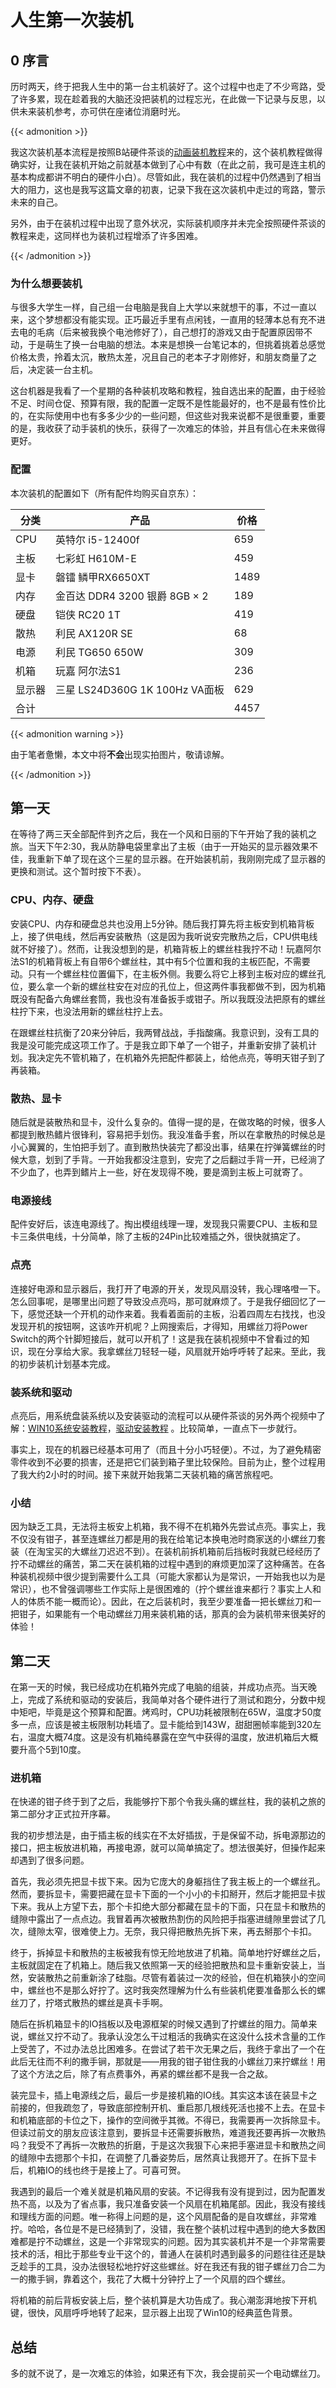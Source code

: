# 人生第一次装机




## 0 序言

历时两天，终于把我人生中的第一台主机装好了。这个过程中也走了不少弯路，受了许多累，现在趁着我的大脑还没把装机的过程忘光，在此做一下记录与反思，以供未来装机参考，亦可供在座诸位消磨时光。

{{< admonition >}}

我这次装机基本流程是按照B站硬件茶谈的[动画装机教程](https://www.bilibili.com/video/BV1BG4y137mG/)来的，这个装机教程做得确实好，让我在装机开始之前就基本做到了心中有数（在此之前，我可是连主机的基本构成都讲不明白的硬件小白）。尽管如此，我在装机的过程中仍然遇到了相当大的阻力，这也是我写这篇文章的初衷，记录下我在这次装机中走过的弯路，警示未来的自己。

另外，由于在装机过程中出现了意外状况，实际装机顺序并未完全按照硬件茶谈的教程来走，这同样也为装机过程增添了许多困难。

{{< /admonition >}}

### 为什么想要装机

与很多大学生一样，自己组一台电脑是我自上大学以来就想干的事，不过一直以来，这个梦想都没有能实现。正巧最近手里有点闲钱，一直用的轻薄本总有充不进去电的毛病（后来被我换个电池修好了），自己想打的游戏又由于配置原因带不动，于是萌生了换一台电脑的想法。本来是想换一台笔记本的，但挑着挑着总感觉价格太贵，拎着太沉，散热太差，况且自己的老本子才刚修好，和朋友商量了之后，决定装一台主机。

这台机器是我看了一个星期的各种装机攻略和教程，独自选出来的配置，由于经验不足、时间仓促、预算有限，我的配置一定既不是性能最好的，也不是最有性价比的，在实际使用中也有多多少少的一些问题，但这些对我来说都不是很重要，重要的是，我收获了动手装机的快乐，获得了一次难忘的体验，并且有信心在未来做得更好。

### 配置

本次装机的配置如下（所有配件均购买自京东）：

| 分类   | 产品                           | 价格 |
| ------ | ------------------------------ | ---- |
| CPU    | 英特尔 i5-12400f               | 659  |
| 主板   | 七彩虹 H610M-E                 | 459  |
| 显卡   | 磐镭 鳞甲RX6650XT              | 1489 |
| 内存   | 金百达 DDR4 3200 银爵 8GB × 2  | 189  |
| 硬盘   | 铠侠 RC20 1T                   | 419  |
| 散热   | 利民 AX120R SE                 | 68   |
| 电源   | 利民 TG650 650W                | 309  |
| 机箱   | 玩嘉 阿尔法S1                  | 236  |
| 显示器 | 三星 LS24D360G 1K 100Hz VA面板 | 629  |
| 合计   |                                | 4457 |



{{< admonition warning >}}

由于笔者惫懒，本文中将**不会**出现实拍图片，敬请谅解。

{{< /admonition >}}

## 第一天

在等待了两三天全部配件到齐之后，我在一个风和日丽的下午开始了我的装机之旅。当天下午2:30，我从防静电袋里拿出了主板（由于一开始买的显示器效果不佳，我重新下单了现在这个三星的显示器。在开始装机前，我刚刚完成了显示器的更换和测试。这个暂时按下不表）。

### CPU、内存、硬盘

安装CPU、内存和硬盘总共也没用上5分钟。随后我打算先将主板安到机箱背板上，接了供电线，然后再安装散热（这是因为我听说安完散热之后，CPU供电线就不好接了）。然而，让我没想到的是，机箱背板上的螺丝柱我拧不动！玩嘉阿尔法S1的机箱背板上有自带6个螺丝柱，其中有5个位置和我的主板匹配，不需要动。只有一个螺丝柱位置偏下，在主板外侧。我要么将它上移到主板对应的螺丝孔位，要么拿一个新的螺丝柱安在对应的孔位上，但这两件事我都做不到，因为机箱既没有配备六角螺丝套筒，我也没有准备扳手或钳子。所以我既没法把原有的螺丝柱拧下来，也没法用新的螺丝柱拧上去。

在跟螺丝柱抗衡了20来分钟后，我两臂战战，手指酸痛。我意识到，没有工具的我是没可能完成这项工作了。于是我立即下单了一个钳子，并重新安排了装机计划。我决定先不管机箱了，在机箱外先把配件都装上，给他点亮，等明天钳子到了再装箱。

### 散热、显卡

随后就是装散热和显卡，没什么复杂的。值得一提的是，在做攻略的时候，很多人都提到散热鳍片很锋利，容易把手划伤。我没准备手套，所以在拿散热的时候总是小心翼翼的，生怕把手划了。直到散热快装完了都没出事，结果在拧弹簧螺丝的时候大意，划到了手背。一开始我都没注意到，安完了之后翻过手背一开，已经淌了不少血了，也弄到鳍片上一些，好在发现得不晚，要是滴到主板上可就寄了。

### 电源接线

配件安好后，该连电源线了。掏出模组线理一理，发现我只需要CPU、主板和显卡三条供电线，十分简单，除了主板的24Pin比较难插之外，很快就搞定了。

### 点亮

连接好电源和显示器后，我打开了电源的开关，发现风扇没转，我心理咯噔一下。怎么回事呢，是哪里出问题了导致没点亮吗，那可就麻烦了。于是我仔细回忆了一下，感觉还缺一个开机的动作来着。我看着面前的主板，沿着四周左右找找，也没发现开机的按钮啊，这该咋开机呢？上网搜索后，才得知，用螺丝刀将Power Switch的两个针脚短接后，就可以开机了！这是我在装机视频中不曾看过的知识，现在分享给大家。我拿螺丝刀轻轻一碰，风扇就开始呼呼转了起来。至此，我的初步装机计划基本完成。

### 装系统和驱动

点亮后，用系统盘装系统以及安装驱动的流程可以从硬件茶谈的另外两个视频中了解：[WIN10系统安装教程](https://www.bilibili.com/video/BV1DJ411D79y/)，[驱动安装教程](https://www.bilibili.com/video/BV1v7411e7AE) 。比较简单，一直点下一步就行。

事实上，现在的机器已经基本可用了（而且十分小巧轻便）。不过，为了避免精密零件收到不必要的损害，还是把它们装到箱子里比较保险。目前为止，整个过程用了我大约2小时的时间。接下来就开始我第二天装机箱的痛苦旅程吧。

### 小结

因为缺乏工具，无法将主板安上机箱，我不得不在机箱外先尝试点亮。事实上，我不仅没有钳子，甚至连螺丝刀都是用的我在给笔记本换电池时商家送的小螺丝刀套装（在淘宝买的大螺丝刀迟迟不到）。在装机前拆机箱前后挡板时我就已经经历了拧不动螺丝的痛苦，第二天在装机箱的过程中遇到的麻烦更加深了这种痛苦。在各种装机视频中很少提到需要什么工具（可能大家都认为是常识，一开始我也以为是常识），也不曾强调哪些工作实际上是很困难的（拧个螺丝谁来都行？事实上人和人的体质不能一概而论）。因此，在之后装机时，我至少要准备一把长螺丝刀和一把钳子，如果能有一个电动螺丝刀用来装机箱的话，那真的会为装机带来很美好的体验！



## 第二天

在第一天的时候，我已经成功在机箱外完成了电脑的组装，并成功点亮。当天晚上，完成了系统和驱动的安装后，我简单对各个硬件进行了测试和跑分，分数中规中矩吧，毕竟是这个预算和配置。烤鸡时，CPU功耗被限制在65W，温度才50度多一点，应该是被主板限制功耗墙了。显卡能给到143W，甜甜圈帧率能到320左右，温度大概74度。这是没有机箱纯暴露在空气中获得的温度，放进机箱后大概要升高个5到10度。



### 进机箱

在快递的钳子终于到了之后，我能够拧下那个令我头痛的螺丝柱，我的装机之旅的第二部分才正式拉开序幕。

我的初步想法是，由于插主板的线实在不太好插拔，于是保留不动，拆电源那边的接口，把主板放进机箱，再接电源，就可以简单搞定了。想法很美好，但操作起来却遇到了很多问题。

首先，我必须先把显卡拔下来。因为它庞大的身躯挡住了我主板上的一个螺丝孔。然而，要拆显卡，需要把藏在显卡下面的一个小小的卡扣掰开，然后才能把显卡拔下来。我从上方望下去，那个卡扣绝大部分都藏在显卡的下面，只在显卡和散热的缝隙中露出了一点点边。我冒着再次被散热割伤的风险把手指塞进缝隙里尝试了几次，缝隙太窄，很难使上力。无奈，我只得把散热先拆下来，再去掰那个卡扣。

终于，拆掉显卡和散热的主板被我有惊无险地放进了机箱。简单地拧好螺丝之后，主板就固定在了机箱上。随后我又依照第一天的经验把散热和显卡重新安装上，当然，安装散热之前重新涂了硅脂。尽管有着装过一次的经验，但在机箱狭小的空间中，螺丝也不是那么好拧了。这时我突然理解为什么有些装机佬要准备那么长的螺丝刀了，拧塔式散热的螺丝是真卡手啊。

随后在拆机箱显卡的IO挡板以及电源框架的时候又遇到了拧螺丝的阻力。简单来说，螺丝又拧不动了。我承认没怎么干过粗活的我确实在这没什么技术含量的工作上受苦了，不过办法总比困难多。在尝试了若干次无果之后，我终于拿出了一个在此后无往而不利的撒手锏，那就是——用我的钳子钳住我的小螺丝刀来拧螺丝！用了这个方法之后，除了有点费事外，再紧的螺丝都不是我一合之敌。

装完显卡，插上电源线之后，最后一步是接机箱的IO线。其实这本该在装显卡之前接的，但我疏忽了，导致底部控制开机、重启那几根线死活也接不上去。在显卡和机箱底部的卡位之下，操作的空间微乎其微。不得已，我需要再一次拆除显卡。但读过前文的朋友应该注意到，要拆显卡还需要拆散热，难道我还要再拆一次散热吗？我受不了再拆一次散热的折磨，于是这次我狠下心来把手塞进显卡和散热之间的缝隙中去摁那个卡扣，在调整了几番姿势后，居然真让我摁开了。在拆下显卡后，机箱IO的线也终于是接上了。可喜可贺。

我遇到的最后一个难关就是机箱风扇的安装。不记得我有没有提到过，因为配置发热不高，以及为了省点事，我只准备安装一个风扇在机箱尾部。因此，我没有接线和理线方面的问题。唯一称得上问题的是，这个风扇配备的是自攻螺丝，非常难拧。哈哈，各位是不是已经猜到了，没错，我在整个装机过程中遇到的绝大多数困难都是拧不动螺丝，这是一个非常现实的问题。因为其实装机并不是一个非常需要技术的活，相比于那些专业干这个的，普通人在装机时遇到最多的问题往往还是缺乏趁手的工具，没办法很轻松地拧好这些螺丝。好在我还有我的钳子螺丝刀合二为一的撒手锏，靠着这个，我花了大概十分钟拧上了一个风扇的四个螺丝。

将机箱的前后背板安装上后，整个装机算是大功告成了。我心潮澎湃地按下开机键，很快，风扇呼呼地转了起来，显示器上出现了Win10的经典蓝色背景。



## 总结

多的就不说了，是一次难忘的体验，如果还有下次，我会提前买一个电动螺丝刀。









